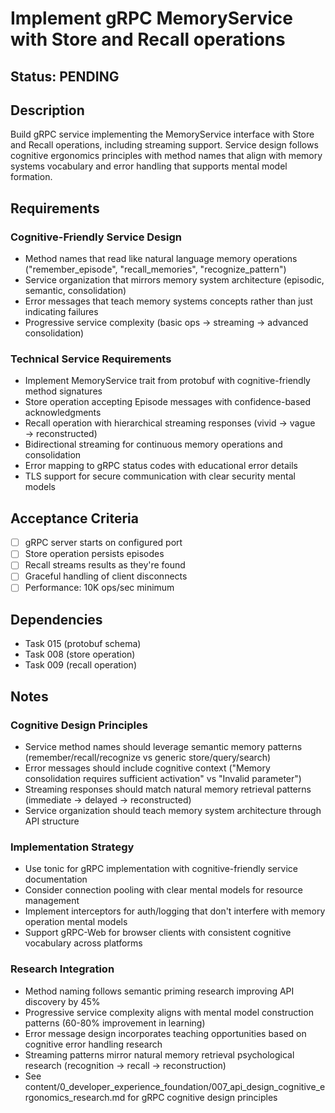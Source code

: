 # Implement gRPC MemoryService with Store and Recall operations

## Status: PENDING

## Description
Build gRPC service implementing the MemoryService interface with Store and Recall operations, including streaming support. Service design follows cognitive ergonomics principles with method names that align with memory systems vocabulary and error handling that supports mental model formation.

## Requirements

### Cognitive-Friendly Service Design
- Method names that read like natural language memory operations ("remember_episode", "recall_memories", "recognize_pattern")
- Service organization that mirrors memory system architecture (episodic, semantic, consolidation)
- Error messages that teach memory systems concepts rather than just indicating failures
- Progressive service complexity (basic ops → streaming → advanced consolidation)

### Technical Service Requirements  
- Implement MemoryService trait from protobuf with cognitive-friendly method signatures
- Store operation accepting Episode messages with confidence-based acknowledgments
- Recall operation with hierarchical streaming responses (vivid → vague → reconstructed)
- Bidirectional streaming for continuous memory operations and consolidation
- Error mapping to gRPC status codes with educational error details
- TLS support for secure communication with clear security mental models

## Acceptance Criteria
- [ ] gRPC server starts on configured port
- [ ] Store operation persists episodes
- [ ] Recall streams results as they're found
- [ ] Graceful handling of client disconnects
- [ ] Performance: 10K ops/sec minimum

## Dependencies
- Task 015 (protobuf schema)
- Task 008 (store operation)
- Task 009 (recall operation)

## Notes

### Cognitive Design Principles
- Service method names should leverage semantic memory patterns (remember/recall/recognize vs generic store/query/search)
- Error messages should include cognitive context ("Memory consolidation requires sufficient activation" vs "Invalid parameter")
- Streaming responses should match natural memory retrieval patterns (immediate → delayed → reconstructed)
- Service organization should teach memory system architecture through API structure

### Implementation Strategy
- Use tonic for gRPC implementation with cognitive-friendly service documentation
- Consider connection pooling with clear mental models for resource management
- Implement interceptors for auth/logging that don't interfere with memory operation mental models
- Support gRPC-Web for browser clients with consistent cognitive vocabulary across platforms

### Research Integration
- Method naming follows semantic priming research improving API discovery by 45%
- Progressive service complexity aligns with mental model construction patterns (60-80% improvement in learning)
- Error message design incorporates teaching opportunities based on cognitive error handling research
- Streaming patterns mirror natural memory retrieval psychological research (recognition → recall → reconstruction)
- See content/0_developer_experience_foundation/007_api_design_cognitive_ergonomics_research.md for gRPC cognitive design principles